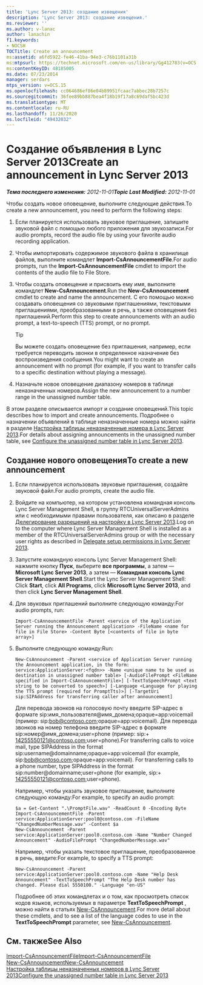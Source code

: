 ```yaml
---
title: 'Lync Server 2013: создание извещения'
description: 'Lync Server 2013: создание извещения.'
ms.reviewer: ''
ms.author: v-lanac
author: lanachin
f1.keywords:
- NOCSH
TOCTitle: Create an announcement
ms:assetid: a6fd5922-fe46-41ba-94e3-c76b1101a31b
ms:mtpsurl: https://technet.microsoft.com/en-us/library/Gg412783(v=OCS.15)
ms:contentKeyID: 48185005
ms.date: 07/23/2014
manager: serdars
mtps_version: v=OCS.15
ms.openlocfilehash: cc064686ef86e04b89951fcaac7abbec28b7257c
ms.sourcegitcommit: 36fee89bb887bea4f18b19f17a8c69daf5bc423d
ms.translationtype: MT
ms.contentlocale: ru-RU
ms.lasthandoff: 11/26/2020
ms.locfileid: "49432032"
---
```

# <a name="create-an-announcement-in-lync-server-2013"></a><span data-ttu-id="baad1-103">Создание объявления в Lync Server 2013</span><span class="sxs-lookup"><span data-stu-id="baad1-103">Create an announcement in Lync Server 2013</span></span>

<div data-xmlns="http://www.w3.org/1999/xhtml">

<div class="topic" data-xmlns="http://www.w3.org/1999/xhtml" data-msxsl="urn:schemas-microsoft-com:xslt" data-cs="https://msdn.microsoft.com/">

<div data-asp="https://msdn2.microsoft.com/asp">



</div>

<div id="mainSection">

<div id="mainBody"><span data-ttu-id="baad1-104">

<span> </span></span><span class="sxs-lookup"><span data-stu-id="baad1-104">

<span> </span></span></span>

<span data-ttu-id="baad1-105">_**Тема последнего изменения:** 2012-11-01_</span><span class="sxs-lookup"><span data-stu-id="baad1-105">_**Topic Last Modified:** 2012-11-01_</span></span>

<span data-ttu-id="baad1-106">Чтобы создать новое оповещение, выполните следующие действия.</span><span class="sxs-lookup"><span data-stu-id="baad1-106">To create a new announcement, you need to perform the following steps:</span></span>

1.  <span data-ttu-id="baad1-107">Если планируется использовать звуковое приглашение, запишите звуковой файл с помощью любого приложения для звукозаписи.</span><span class="sxs-lookup"><span data-stu-id="baad1-107">For audio prompts, record the audio file by using your favorite audio recording application.</span></span>

2.  <span data-ttu-id="baad1-108">Чтобы импортировать содержимое звукового файла в хранилище файлов, выполните командлет **Import-CsAnnouncementFile**.</span><span class="sxs-lookup"><span data-stu-id="baad1-108">For audio prompts, run the **Import-CsAnnouncementFile** cmdlet to import the contents of the audio file to File Store.</span></span>

3.  <span data-ttu-id="baad1-109">Чтобы создать оповещение и присвоить ему имя, выполните командлет **New-CsAnnouncement**.</span><span class="sxs-lookup"><span data-stu-id="baad1-109">Run the **New-CsAnnouncement** cmdlet to create and name the announcement.</span></span> <span data-ttu-id="baad1-110">С его помощью можно создавать оповещения со звуковыми приглашениями, текстовыми приглашениями, преобразованными в речь, а также оповещения без приглашений.</span><span class="sxs-lookup"><span data-stu-id="baad1-110">Perform this step to create announcements with an audio prompt, a text-to-speech (TTS) prompt, or no prompt.</span></span>
    
    <div>
    

    > [!TIP]  
    > <span data-ttu-id="baad1-111">Вы можете создать оповещение без приглашения, например, если требуется переводить звонки в определенное назначение без воспроизведения сообщения.</span><span class="sxs-lookup"><span data-stu-id="baad1-111">You might want to create an announcement with no prompt (for example, if you want to transfer calls to a specific destination without playing a message).</span></span>

    
    </div>

4.  <span data-ttu-id="baad1-112">Назначьте новое оповещение диапазону номеров в таблице неназначенных номеров.</span><span class="sxs-lookup"><span data-stu-id="baad1-112">Assign the new announcement to a number range in the unassigned number table.</span></span>

<span data-ttu-id="baad1-113">В этом разделе описывается импорт и создание оповещений.</span><span class="sxs-lookup"><span data-stu-id="baad1-113">This topic describes how to import and create announcements.</span></span> <span data-ttu-id="baad1-114">Подробнее о назначении объявлений в таблице неназначенные номера можно найти в разделе [Настройка таблицы неназначенные номера в Lync Server 2013](lync-server-2013-configure-the-unassigned-number-table.md).</span><span class="sxs-lookup"><span data-stu-id="baad1-114">For details about assigning announcements in the unassigned number table, see [Configure the unassigned number table in Lync Server 2013](lync-server-2013-configure-the-unassigned-number-table.md).</span></span>

<div>

## <a name="to-create-a-new-announcement"></a><span data-ttu-id="baad1-115">Создание нового оповещения</span><span class="sxs-lookup"><span data-stu-id="baad1-115">To create a new announcement</span></span>

1.  <span data-ttu-id="baad1-116">Если планируется использовать звуковые приглашения, создайте звуковой файл.</span><span class="sxs-lookup"><span data-stu-id="baad1-116">For audio prompts, create the audio file.</span></span>

2.  <span data-ttu-id="baad1-117">Войдите на компьютер, на котором установлена командная консоль Lync Server Management Shell, в группу RTCUniversalServerAdmins или с необходимыми правами пользователя, как описано в разделе [Делегирование разрешений на настройку в Lync Server 2013](lync-server-2013-delegate-setup-permissions.md).</span><span class="sxs-lookup"><span data-stu-id="baad1-117">Log on to the computer where Lync Server Management Shell is installed as a member of the RTCUniversalServerAdmins group or with the necessary user rights as described in [Delegate setup permissions in Lync Server 2013](lync-server-2013-delegate-setup-permissions.md).</span></span>

3.  <span data-ttu-id="baad1-118">Запустите командную консоль Lync Server Management Shell: нажмите кнопку **Пуск**, выберите **все программы**, а затем — **Microsoft Lync Server 2013**, а затем — **Командная консоль Lync Server Management Shell**.</span><span class="sxs-lookup"><span data-stu-id="baad1-118">Start the Lync Server Management Shell: Click **Start**, click **All Programs**, click **Microsoft Lync Server 2013**, and then click **Lync Server Management Shell**.</span></span>

4.  <span data-ttu-id="baad1-119">Для звуковых приглашений выполните следующую команду:</span><span class="sxs-lookup"><span data-stu-id="baad1-119">For audio prompts, run:</span></span>
    
        Import-CsAnnouncementFile -Parent <service of the Application Server running the Announcement application> -FileName <name for file in File Store> -Content Byte [<contents of file in byte array>]

5.  <span data-ttu-id="baad1-120">Выполните следующую команду:</span><span class="sxs-lookup"><span data-stu-id="baad1-120">Run:</span></span>
    
        New-CsAnnouncement -Parent <service of Application Server running the Announcement application, in the form: service:ApplicationServer:<fqdn>> -Name <unique name to be used as destination in unassigned number table> [-AudioFilePrompt <FileName specified in Import-CsAnnouncementFile>] [-TextToSpeechPrompt <text string to be converted to speech>] [-Language <Language for playing the TTS prompt (required for PromptTts)>] [-TargetUri sip:SIPAddress for transferring caller after announcement]
    
    <span data-ttu-id="baad1-p103">Для перевода звонков на голосовую почту введите SIP-адрес в формате sip:имя_пользователя@имя_домена;opaque=app:voicemail (пример: sip:bob@contoso.com;opaque=app:voicemail). Для перевода звонков на номер телефона введите SIP-адрес в формате sip:номер@имя_домена;user=phone (пример: sip:+ 14255550121@contoso.com;user=phone).</span><span class="sxs-lookup"><span data-stu-id="baad1-p103">For transferring calls to voice mail, type SIPAddress in the format sip:username@domainname;opaque=app:voicemail (for example, sip:bob@contoso.com;opaque=app:voicemail). For transferring calls to a phone number, type SIPAddress in the format sip:number@domainname;user=phone (for example, sip:+ 14255550121@contoso.com;user=phone).</span></span>
    
    <span data-ttu-id="baad1-123">Например, чтобы указать звуковое приглашение, выполните следующую команду:</span><span class="sxs-lookup"><span data-stu-id="baad1-123">For example, to specify an audio prompt:</span></span>
    
        $a = Get-Content ".\PromptFile.wav" -ReadCount 0 -Encoding Byte
        Import-CsAnnouncementFile -Parent service:ApplicationServer:pool0@contoso.com -FileName "ChangedNumberMessage.wav" -Content $a
        New-CsAnnouncement -Parent service:ApplicationServer:pool0.contoso.com -Name "Number Changed Announcement" -AudioFilePrompt "ChangedNumberMessage.wav"
    
    <span data-ttu-id="baad1-124">Например, чтобы указать текстовое приглашение, преобразованное в речь, введите:</span><span class="sxs-lookup"><span data-stu-id="baad1-124">For example, to specify a TTS prompt:</span></span>
    
        New-CsAnnouncement -Parent service:ApplicationServer:pool0.contoso.com -Name "Help Desk Announcement" -TextToSpeechPrompt "The Help Desk number has changed. Please dial 5550100." -Language "en-US"
    
    <span data-ttu-id="baad1-125">Подробнее об этих командлетах и о том, как просмотреть список кодов языков, используемых в параметре **TextToSpeechPrompt** , можно найти в статьях [New-CsAnnouncement](https://docs.microsoft.com/powershell/module/skype/New-CsAnnouncement).</span><span class="sxs-lookup"><span data-stu-id="baad1-125">For more detail about these cmdlets, and to see a list of the language codes to use in the **TextToSpeechPrompt** parameter, see [New-CsAnnouncement](https://docs.microsoft.com/powershell/module/skype/New-CsAnnouncement).</span></span>

</div>

<div>

## <a name="see-also"></a><span data-ttu-id="baad1-126">См. также</span><span class="sxs-lookup"><span data-stu-id="baad1-126">See Also</span></span>


[<span data-ttu-id="baad1-127">Import-CsAnnouncementFile</span><span class="sxs-lookup"><span data-stu-id="baad1-127">Import-CsAnnouncementFile</span></span>](https://docs.microsoft.com/powershell/module/skype/Import-CsAnnouncementFile)  
[<span data-ttu-id="baad1-128">New-CsAnnouncement</span><span class="sxs-lookup"><span data-stu-id="baad1-128">New-CsAnnouncement</span></span>](https://docs.microsoft.com/powershell/module/skype/New-CsAnnouncement)  
[<span data-ttu-id="baad1-129">Настройка таблицы неназначенных номеров в Lync Server 2013</span><span class="sxs-lookup"><span data-stu-id="baad1-129">Configure the unassigned number table in Lync Server 2013</span></span>](lync-server-2013-configure-the-unassigned-number-table.md)  
  

<span data-ttu-id="baad1-130"></div>

</div>

<span> </span>

</div>

</div>

</span><span class="sxs-lookup"><span data-stu-id="baad1-130"></div>

</div>

<span> </span>

</div>

</div>

</span></span></div>

